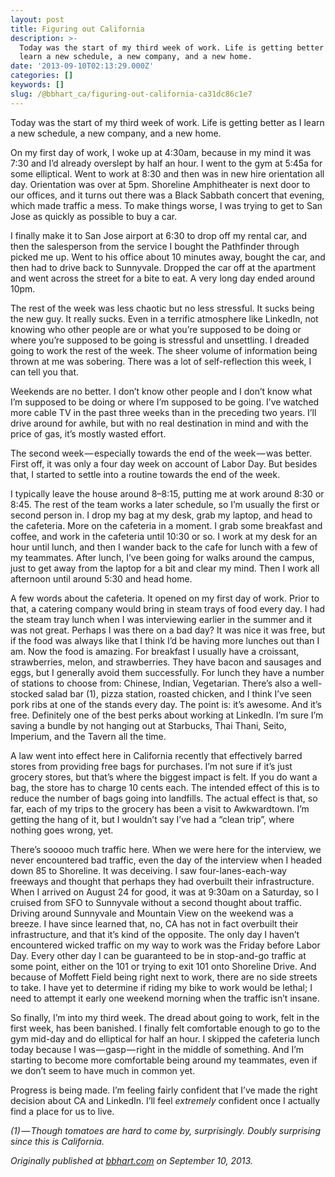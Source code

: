 ```yaml
---
layout: post
title: Figuring out California
description: >-
  Today was the start of my third week of work. Life is getting better as I
  learn a new schedule, a new company, and a new home.
date: '2013-09-10T02:13:29.000Z'
categories: []
keywords: []
slug: /@bbhart_ca/figuring-out-california-ca31dc86c1e7
---
```


Today was the start of my third week of work. Life is getting better as I learn a new schedule, a new company, and a new home.

On my first day of work, I woke up at 4:30am, because in my mind it was 7:30 and I’d already overslept by half an hour. I went to the gym at 5:45a for some elliptical. Went to work at 8:30 and then was in new hire orientation all day. Orientation was over at 5pm. Shoreline Amphitheater is next door to our offices, and it turns out there was a Black Sabbath concert that evening, which made traffic a mess. To make things worse, I was trying to get to San Jose as quickly as possible to buy a car.

I finally make it to San Jose airport at 6:30 to drop off my rental car, and then the salesperson from the service I bought the Pathfinder through picked me up. Went to his office about 10 minutes away, bought the car, and then had to drive back to Sunnyvale. Dropped the car off at the apartment and went across the street for a bite to eat. A very long day ended around 10pm.

The rest of the week was less chaotic but no less stressful. It sucks being the new guy. It really sucks. Even in a terrific atmosphere like LinkedIn, not knowing who other people are or what you’re supposed to be doing or where you’re supposed to be going is stressful and unsettling. I dreaded going to work the rest of the week. The sheer volume of information being thrown at me was sobering. There was a lot of self-reflection this week, I can tell you that.

Weekends are no better. I don’t know other people and I don’t know what I’m supposed to be doing or where I’m supposed to be going. I’ve watched more cable TV in the past three weeks than in the preceding two years. I’ll drive around for awhile, but with no real destination in mind and with the price of gas, it’s mostly wasted effort.

The second week — especially towards the end of the week — was better. First off, it was only a four day week on account of Labor Day. But besides that, I started to settle into a routine towards the end of the week.

I typically leave the house around 8–8:15, putting me at work around 8:30 or 8:45. The rest of the team works a later schedule, so I’m usually the first or second person in. I drop my bag at my desk, grab my laptop, and head to the cafeteria. More on the cafeteria in a moment. I grab some breakfast and coffee, and work in the cafeteria until 10:30 or so. I work at my desk for an hour until lunch, and then I wander back to the cafe for lunch with a few of my teammates. After lunch, I’ve been going for walks around the campus, just to get away from the laptop for a bit and clear my mind. Then I work all afternoon until around 5:30 and head home.

A few words about the cafeteria. It opened on my first day of work. Prior to that, a catering company would bring in steam trays of food every day. I had the steam tray lunch when I was interviewing earlier in the summer and it was not great. Perhaps I was there on a bad day? It was nice it was free, but if the food was always like that I think I’d be having more lunches out than I am. Now the food is amazing. For breakfast I usually have a croissant, strawberries, melon, and strawberries. They have bacon and sausages and eggs, but I generally avoid them successfully. For lunch they have a number of stations to choose from: Chinese, Indian, Vegetarian. There’s also a well-stocked salad bar (1), pizza station, roasted chicken, and I think I’ve seen pork ribs at one of the stands every day. The point is: it’s awesome. And it’s free. Definitely one of the best perks about working at LinkedIn. I’m sure I’m saving a bundle by not hanging out at Starbucks, Thai Thani, Seito, Imperium, and the Tavern all the time.

A law went into effect here in California recently that effectively barred stores from providing free bags for purchases. I’m not sure if it’s just grocery stores, but that’s where the biggest impact is felt. If you do want a bag, the store has to charge 10 cents each. The intended effect of this is to reduce the number of bags going into landfills. The actual effect is that, so far, each of my trips to the grocery has been a visit to Awkwardtown. I’m getting the hang of it, but I wouldn’t say I’ve had a “clean trip”, where nothing goes wrong, yet.

There’s sooooo much traffic here. When we were here for the interview, we never encountered bad traffic, even the day of the interview when I headed down 85 to Shoreline. It was deceiving. I saw four-lanes-each-way freeways and thought that perhaps they had overbuilt their infrastructure. When I arrived on August 24 for good, it was at 9:30am on a Saturday, so I cruised from SFO to Sunnyvale without a second thought about traffic. Driving around Sunnyvale and Mountain View on the weekend was a breeze. I have since learned that, no, CA has not in fact overbuilt their infrastructure, and that it’s kind of the opposite. The only day I haven’t encountered wicked traffic on my way to work was the Friday before Labor Day. Every other day I can be guaranteed to be in stop-and-go traffic at some point, either on the 101 or trying to exit 101 onto Shoreline Drive. And because of Moffett Field being right next to work, there are no side streets to take. I have yet to determine if riding my bike to work would be lethal; I need to attempt it early one weekend morning when the traffic isn’t insane.

So finally, I’m into my third week. The dread about going to work, felt in the first week, has been banished. I finally felt comfortable enough to go to the gym mid-day and do elliptical for half an hour. I skipped the cafeteria lunch today because I was — gasp — right in the middle of something. And I’m starting to become more comfortable being around my teammates, even if we don’t seem to have much in common yet.

Progress is being made. I’m feeling fairly confident that I’ve made the right decision about CA and LinkedIn. I’ll feel _extremely_ confident once I actually find a place for us to live.

_(1) — Though tomatoes are hard to come by, surprisingly. Doubly surprising since this is California._

_Originally published at_ [_bbhart.com_](https://bbhart.com/figuring-out-california-d49d56811bef) _on September 10, 2013._
